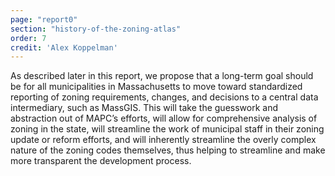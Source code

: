 ```yaml
---
page: "report0"
section: "history-of-the-zoning-atlas"
order: 7
credit: 'Alex Koppelman'
---
```

As described later in this report, we propose that a long-term goal should be for all municipalities in Massachusetts to move toward standardized reporting of zoning requirements, changes, and decisions to a central data intermediary, such as MassGIS. This will take the guesswork and abstraction out of MAPC’s efforts, will allow for comprehensive analysis of zoning in the state, will streamline the work of municipal staff in their zoning update or reform efforts, and will inherently streamline the overly complex nature of the zoning codes themselves, thus helping to streamline and make more transparent the development process.